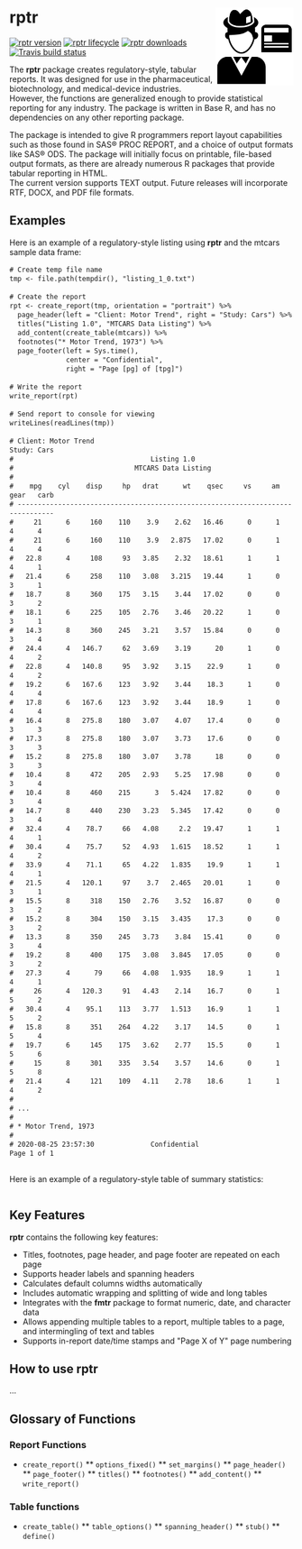# rptr <img src="man/images/reporter.svg" align="right" height="138" />

<!-- badges: start -->

[![rptr version](https://www.r-pkg.org/badges/version/rptr)](https://cran.r-project.org/package=rptr)
[![rptr lifecycle](https://img.shields.io/badge/lifecycle-maturing-blue.svg)](https://cran.r-project.org/package=rptr)
[![rptr downloads](https://cranlogs.r-pkg.org/badges/grand-total/rptr)](https://cran.r-project.org/package=rptr)
[![Travis build status](https://travis-ci.com/dbosak01/rptr.svg?branch=master)](https://travis-ci.com/dbosak01/rptr)

<!-- badges: end -->

The **rptr** package creates regulatory-style, tabular reports. It was designed
for use in the pharmaceutical, biotechnology, and medical-device industries.
However, the functions are generalized enough to provide statistical reporting
for any industry.  The package is written in Base R, and has no dependencies on
any other reporting package.

The package is intended to give R programmers 
report layout capabilities such as those found in SAS® PROC REPORT, 
and a choice of output formats like SAS® ODS. The package will 
initially focus on printable, file-based 
output formats, as there are already numerous R packages that 
provide tabular reporting in HTML.  
The current version supports TEXT output.  Future releases will 
incorporate RTF, DOCX, and PDF file formats.  

## Examples

Here is an example of 
a regulatory-style listing using **rptr** and the mtcars sample data frame:

```
# Create temp file name
tmp <- file.path(tempdir(), "listing_1_0.txt")

# Create the report
rpt <- create_report(tmp, orientation = "portrait") %>% 
  page_header(left = "Client: Motor Trend", right = "Study: Cars") %>% 
  titles("Listing 1.0", "MTCARS Data Listing") %>% 
  add_content(create_table(mtcars)) %>% 
  footnotes("* Motor Trend, 1973") %>%
  page_footer(left = Sys.time(), 
              center = "Confidential", 
              right = "Page [pg] of [tpg]")

# Write the report
write_report(rpt)

# Send report to console for viewing
writeLines(readLines(tmp))

# Client: Motor Trend                                                Study: Cars
#                                  Listing 1.0
#                              MTCARS Data Listing
# 
#    mpg    cyl    disp     hp   drat      wt    qsec     vs     am   gear   carb
# -------------------------------------------------------------------------------
#     21      6     160    110    3.9    2.62   16.46      0      1      4      4
#     21      6     160    110    3.9   2.875   17.02      0      1      4      4
#   22.8      4     108     93   3.85    2.32   18.61      1      1      4      1
#   21.4      6     258    110   3.08   3.215   19.44      1      0      3      1
#   18.7      8     360    175   3.15    3.44   17.02      0      0      3      2
#   18.1      6     225    105   2.76    3.46   20.22      1      0      3      1
#   14.3      8     360    245   3.21    3.57   15.84      0      0      3      4
#   24.4      4   146.7     62   3.69    3.19      20      1      0      4      2
#   22.8      4   140.8     95   3.92    3.15    22.9      1      0      4      2
#   19.2      6   167.6    123   3.92    3.44    18.3      1      0      4      4
#   17.8      6   167.6    123   3.92    3.44    18.9      1      0      4      4
#   16.4      8   275.8    180   3.07    4.07    17.4      0      0      3      3
#   17.3      8   275.8    180   3.07    3.73    17.6      0      0      3      3
#   15.2      8   275.8    180   3.07    3.78      18      0      0      3      3
#   10.4      8     472    205   2.93    5.25   17.98      0      0      3      4
#   10.4      8     460    215      3   5.424   17.82      0      0      3      4
#   14.7      8     440    230   3.23   5.345   17.42      0      0      3      4
#   32.4      4    78.7     66   4.08     2.2   19.47      1      1      4      1
#   30.4      4    75.7     52   4.93   1.615   18.52      1      1      4      2
#   33.9      4    71.1     65   4.22   1.835    19.9      1      1      4      1
#   21.5      4   120.1     97    3.7   2.465   20.01      1      0      3      1
#   15.5      8     318    150   2.76    3.52   16.87      0      0      3      2
#   15.2      8     304    150   3.15   3.435    17.3      0      0      3      2
#   13.3      8     350    245   3.73    3.84   15.41      0      0      3      4
#   19.2      8     400    175   3.08   3.845   17.05      0      0      3      2
#   27.3      4      79     66   4.08   1.935    18.9      1      1      4      1
#     26      4   120.3     91   4.43    2.14    16.7      0      1      5      2
#   30.4      4    95.1    113   3.77   1.513    16.9      1      1      5      2
#   15.8      8     351    264   4.22    3.17    14.5      0      1      5      4
#   19.7      6     145    175   3.62    2.77    15.5      0      1      5      6
#     15      8     301    335   3.54    3.57    14.6      0      1      5      8
#   21.4      4     121    109   4.11    2.78    18.6      1      1      4      2
# 
# ...
# 
# * Motor Trend, 1973
# 
# 2020-08-25 23:57:30              Confidential                      Page 1 of 1


```
Here is an example of a regulatory-style table of summary statistics:

```

```

## Key Features

**rptr** contains the following key features:

* Titles, footnotes, page header, and page footer are repeated on each page
* Supports header labels and spanning headers 
* Calculates default columns widths automatically
* Includes automatic wrapping and splitting of wide and long tables
* Integrates with the **fmtr** package to format numeric, date, and character data
* Allows appending multiple tables to a report, multiple tables to a page, 
and intermingling of text and tables
* Supports in-report date/time stamps and "Page X of Y" page numbering

## How to use **rptr**


...


## Glossary of Functions

### Report Functions

* `create_report()`
** `options_fixed()`
** `set_margins()`
** `page_header()`
** `page_footer()`
** `titles()`
** `footnotes()`
** `add_content()`
** `write_report()`

### Table functions

* `create_table()`
** `table_options()`
** `spanning_header()`
** `stub()`
** `define()`



